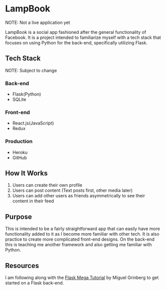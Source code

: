 # LampBook

NOTE: Not a live application yet

LampBook is a social app fashioned after the general functionality of Facebook. It is a project intended to familiarize myself with a tech stack that focuses on using Python for the back-end, specifically utilizing Flask.

## Tech Stack

NOTE: Subject to change

### Back-end

- Flask(Python)
- SQLite

### Front-end

- React.js(JavaScript)
- Redux

### Production

- Heroku
- GitHub

## How It Works

1. Users can create their own profile
1. Users can post content (Text posts first, other media later)
1. Users can add other users as friends asymmetrically to see their content in their feed

## Purpose

This is intended to be a fairly straightforward app that can easily have more functionality added to it as I become more familiar with other tech. It is also practice to create more complicated front-end designs. On the back-end this is teaching me another framework and also getting me familiar with Python.

## Resources

I am following along with the [Flask Mega Tutorial](https://blog.miguelgrinberg.com/post/the-flask-mega-tutorial-part-i-hello-world) by Miguel Grinberg to get started on a Flask back-end.
